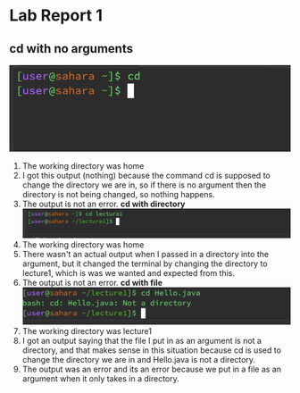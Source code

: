 # **Lab Report 1**
## **cd with no arguments**
![Image](cdnoarg.png)
1. The working directory was home
2. I got this output (nothing) because the command cd is supposed to change the directory we are in, so if there is no argument then the directory is not being changed, so nothing happens.
3. The output is not an error.
**cd with directory**
![Image](cddirectory.png)
1. The working directory was home
2. There wasn't an actual output when I passed in a directory into the argument, but it changed the terminal by changing the directory to lecture1, which is was we wanted and expected from this.
3. The output is not an error.
**cd with file**
![Image](cdfile.png)
1. The working directory was lecture1
2. I got an output saying that the file I put in as an argument is not a directory, and that makes sense in this situation because cd is used to change the directory we are in and Hello.java is not a directory.
3. The output was an error and its an error because we put in a file as an argument when it only takes in a directory.
